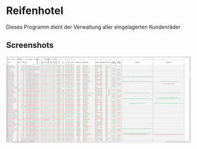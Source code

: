 
# Reifenhotel

Dieses Programm dient der Verwaltung aller eingelagerten Kundenräder


## Screenshots

![App Screenshot](https://github.com/DennisSchwefelbauer/Reifenhotel/blob/main/README/Reifenhotel.png)

